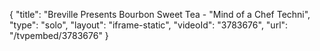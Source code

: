 {
    "title": "Breville Presents Bourbon Sweet Tea - \"Mind of a Chef Techni",
    "type": "solo",
    "layout": "iframe-static",
    "videoId": "3783676",
    "url": "\/tvpembed\/3783676"
}